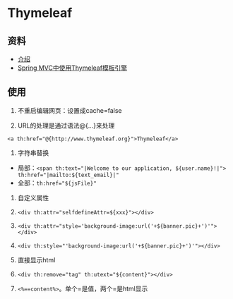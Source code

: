 # Thymeleaf

## 资料
* [介绍](http://www.tianmaying.com/tutorial/using-thymeleaf)
* [Spring MVC中使用Thymeleaf模板引擎](https://www.tianmaying.com/tutorial/spring-mvc-thymeleaf)

## 使用
1. 不重启编辑网页：设置成cache=false

1. URL的处理是通过语法@{...}来处理
```
<a th:href="@{http://www.thymeleaf.org}">Thymeleaf</a>
```

1. 字符串替换
  * 局部：```<span th:text="|Welcome to our application, ${user.name}!|">     th:href="|mailto:${text_email}|"```
  * 全部：```th:href="${jsFile}"```

1. 自定义属性
  1. ```<div th:attr="selfdefineAttr=${xxx}"></div>```
  1. ```<div th:attr="style='background-image:url('+${banner.pic}+')'"></div>```
  1. ```<div th:style="'background-image:url('+${banner.pic}+')'"></div>```

1. 直接显示html
  1. ```<div th:remove="tag" th:utext="${content}"></div>```
  1. ```<%==content%>```。单个=是值，两个=是html显示
